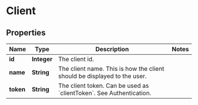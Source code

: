 
# Client

## Properties
Name | Type | Description | Notes
------------ | ------------- | ------------- | -------------
**id** | **Integer** | The client id. | 
**name** | **String** | The client name. This is how the client should be displayed to the user. | 
**token** | **String** | The client token. Can be used as &#x60;clientToken&#x60;. See Authentication. | 



